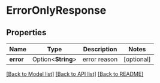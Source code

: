 # ErrorOnlyResponse

## Properties

Name | Type | Description | Notes
------------ | ------------- | ------------- | -------------
**error** | Option<**String**> | error reason | [optional]

[[Back to Model list]](../README.md#documentation-for-models) [[Back to API list]](../README.md#documentation-for-api-endpoints) [[Back to README]](../README.md)


